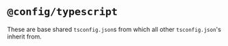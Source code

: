 # `@config/typescript`

These are base shared `tsconfig.json`s from which all other `tsconfig.json`'s inherit from.
